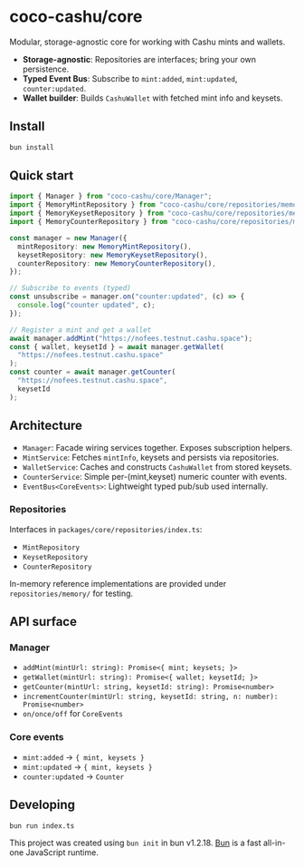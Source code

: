 # coco-cashu/core

Modular, storage-agnostic core for working with Cashu mints and wallets.

- **Storage-agnostic**: Repositories are interfaces; bring your own persistence.
- **Typed Event Bus**: Subscribe to `mint:added`, `mint:updated`, `counter:updated`.
- **Wallet builder**: Builds `CashuWallet` with fetched mint info and keysets.

## Install

```bash
bun install
```

## Quick start

```ts
import { Manager } from "coco-cashu/core/Manager";
import { MemoryMintRepository } from "coco-cashu/core/repositories/memory/MemoryMintRepository";
import { MemoryKeysetRepository } from "coco-cashu/core/repositories/memory/MemoryKeysetRepository";
import { MemoryCounterRepository } from "coco-cashu/core/repositories/memory/MemoryCounterRepository";

const manager = new Manager({
  mintRepository: new MemoryMintRepository(),
  keysetRepository: new MemoryKeysetRepository(),
  counterRepository: new MemoryCounterRepository(),
});

// Subscribe to events (typed)
const unsubscribe = manager.on("counter:updated", (c) => {
  console.log("counter updated", c);
});

// Register a mint and get a wallet
await manager.addMint("https://nofees.testnut.cashu.space");
const { wallet, keysetId } = await manager.getWallet(
  "https://nofees.testnut.cashu.space"
);
const counter = await manager.getCounter(
  "https://nofees.testnut.cashu.space",
  keysetId
);
```

## Architecture

- `Manager`: Facade wiring services together. Exposes subscription helpers.
- `MintService`: Fetches `mintInfo`, keysets and persists via repositories.
- `WalletService`: Caches and constructs `CashuWallet` from stored keysets.
- `CounterService`: Simple per-(mint,keyset) numeric counter with events.
- `EventBus<CoreEvents>`: Lightweight typed pub/sub used internally.

### Repositories

Interfaces in `packages/core/repositories/index.ts`:

- `MintRepository`
- `KeysetRepository`
- `CounterRepository`

In-memory reference implementations are provided under `repositories/memory/` for testing.

## API surface

### Manager

- `addMint(mintUrl: string): Promise<{ mint; keysets; }>`
- `getWallet(mintUrl: string): Promise<{ wallet; keysetId; }>`
- `getCounter(mintUrl: string, keysetId: string): Promise<number>`
- `incrementCounter(mintUrl: string, keysetId: string, n: number): Promise<number>`
- `on/once/off` for `CoreEvents`

### Core events

- `mint:added` → `{ mint, keysets }`
- `mint:updated` → `{ mint, keysets }`
- `counter:updated` → `Counter`

## Developing

```bash
bun run index.ts
```

This project was created using `bun init` in bun v1.2.18. [Bun](https://bun.sh) is a fast all-in-one JavaScript runtime.
